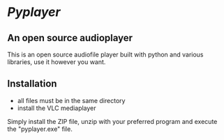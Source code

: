 # *Pyplayer*

## An open source audioplayer
This is an open source audiofile player built with python and various libraries, use it however you want.

## Installation

- all files must be in the same directory
- install the VLC mediaplayer

Simply install the ZIP file, unzip with your preferred program and execute the "pyplayer.exe" file.

